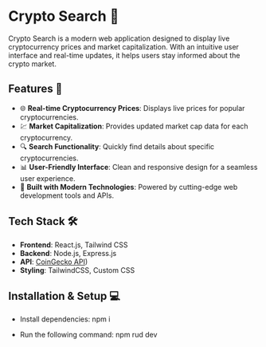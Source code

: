 # Crypto Search 🚀

Crypto Search is a modern web application designed to display live cryptocurrency prices and market capitalization. With an intuitive user interface and real-time updates, it helps users stay informed about the crypto market.

## Features 🎯

- 🌐 **Real-time Cryptocurrency Prices**: Displays live prices for popular cryptocurrencies.
- 💹 **Market Capitalization**: Provides updated market cap data for each cryptocurrency.
- 🔍 **Search Functionality**: Quickly find details about specific cryptocurrencies.
- 📊 **User-Friendly Interface**: Clean and responsive design for a seamless user experience.
- 🚀 **Built with Modern Technologies**: Powered by cutting-edge web development tools and APIs.

## Tech Stack 🛠️

- **Frontend**: React.js, Tailwind CSS
- **Backend**: Node.js, Express.js
- **API**: [CoinGecko API](https://www.coingecko.com/en/api))
- **Styling**: TailwindCSS, Custom CSS

## Installation & Setup 💻
- Install dependencies:
npm i

- Run the following command:
  npm rud dev

